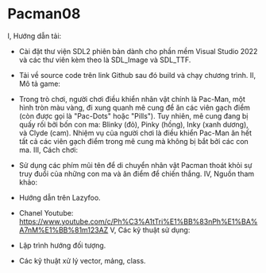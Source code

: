 # Pacman08

I, Hướng dẫn tải:

- Cài đặt thư viện SDL2 phiên bản dành cho phần mềm Visual Studio 2022 và các thư viên kèm theo là SDL_Image và SDL_TTF.

- Tải về source code trên link Github sau đó build và chạy chương trình.
II, Mô tả game:
- Trong trò chơi, người chơi điều khiển nhân vật chính là Pac-Man, một hình tròn màu vàng, đi xung quanh mê cung để ăn các viên gạch điểm (còn được gọi là "Pac-Dots" hoặc "Pills"). Tuy nhiên, mê cung đang bị quấy rối bởi bốn con ma: Blinky (đỏ), Pinky (hồng), Inky (xanh dương), và Clyde (cam). Nhiệm vụ của người chơi là điều khiển Pac-Man ăn hết tất cả các viên gạch điểm trong mê cung mà không bị bắt bởi các con ma.
III, Cách chơi:
- Sử dụng các phím mũi tên để di chuyển nhân vật Pacman thoát khỏi sự truy đuổi của những con ma và ăn điểm để chiến thắng. 
IV, Nguồn tham khảo:
- Hướng dẫn trên Lazyfoo.
- Chanel Youtube: https://www.youtube.com/c/Ph%C3%A1tTri%E1%BB%83nPh%E1%BA%A7nM%E1%BB%81m123AZ
V, Các kỹ thuật sử dụng:
- Lập trình hướng đối tượng.
- Các kỹ thuật xử lý vector, mảng, class.
